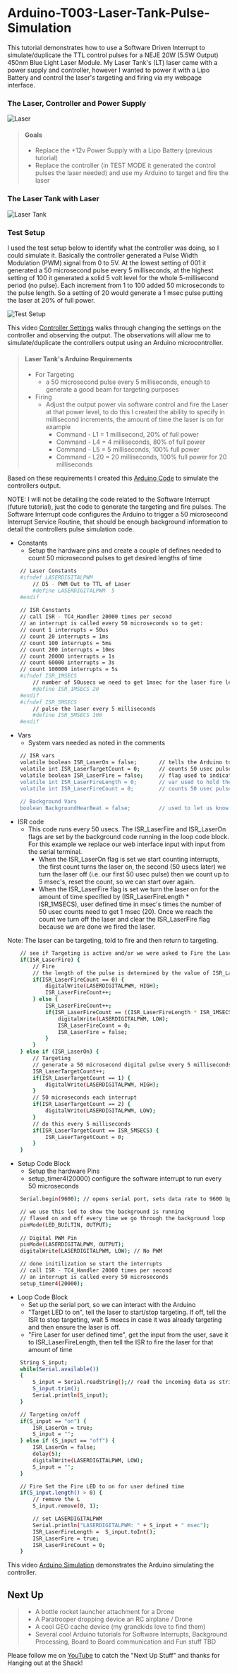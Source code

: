 # Arduino-T003-Laser-Tank-Pulse-Simulation
This tutorial demonstrates how to use a Software Driven Interrupt to simulate/duplicate the TTL control pulses for a NEJE 20W (5.5W Output) 450nm Blue Light Laser Module.  My Laser Tank's (LT) laser came with a power supply and controller, however I wanted to power it with a Lipo Battery and control the laser's targeting and firing via my webpage interface.  

### The Laser, Controller and Power Supply

![Laser](/Images/Laser.JPG)

> #### Goals
> - Replace the +12v Power Supply with a Lipo Battery (previous tutorial)
> - Replace the controller (in TEST MODE it generated the control pulses the laser needed) and use my Arduino to target and fire the laser

### The Laser Tank with Laser

![Laser Tank](/Images/LaserTank.JPG)

### Test Setup

I used the test setup below to identify what the controller was doing, so I could simulate it.  Basically the controller generated a Pulse Width Modulation (PWM) signal from 0 to 5V.  At the lowest setting of 001 it generated a 50 microsecond pulse every 5 milliseconds, at the highest setting of 100 it generated a solid 5 volt level for the whole 5-millisecond period (no pulse).  Each increment from 1 to 100 added 50 microseconds to the pulse length.  So a setting of 20 would generate a 1 msec pulse putting the laser at 20% of full power.

![Test Setup](/Images/TestSetup.jpg)

This video [Controller Settings](https://youtu.be/tcf7VLcQio8) walks through changing the settings on the controller and observing the output. The observations will allow me to simulate/duplicate the controllers output using an Arduino microcontroller.

> #### Laser Tank's Arduino Requirements
> - For Targeting
>   - a 50 microsecond pulse every 5 milliseconds, enough to generate a good beam for targeting purposes
> - Firing
>   - Adjust the output power via software control and fire the Laser at that power level, to do this I created the ability to specify in millisecond increments, the amount of time the laser is on for example
>       - Command - L1 = 1 millisecond, 20% of full power
>       - Command - L4 = 4 milliseconds, 80% of full power
>       - Command - L5 = 5 milliseconds, 100% full power
>       - Command - L20 = 20 milliseconds, 100% full power for 20 milliseconds

Based on these requirements I created this [Arduino Code](/T003_LaserTankPulseSimulation.ino) to simulate the controllers output.

NOTE: I will not be detailing the code related to the Software Interrupt (future tutorial), just the code to generate the targeting and fire pulses. The Software Interrupt code configures the Arduino to trigger a 50 microsecond Interrupt Service Routine, that should be enough background information to detail the controllers pulse simulation code.

- Constants
    - Setup the hardware pins and create a couple of defines needed to count 50 microsecond pulses to get desired lengths of time
```sh
    // Laser Constants
    #ifndef LASERDIGITALPWM
        // D5 - PWM Out to TTL of Laser
        #define LASERDIGITALPWM  5
    #endif
    
    // ISR Constants
    // call ISR - TC4_Handler 20000 times per second
    // an interrupt is called every 50 microseconds so to get:
    // count 1 interrupts = 50us
    // count 20 interrupts = 1ms
    // count 100 interrupts = 5ms
    // count 200 interrupts = 10ms
    // count 20000 interrupts = 1s
    // count 60000 interrupts = 3s
    // count 100000 interrupts = 5s
    #ifndef ISR_1MSECS
        // number of 50usecs we need to get 1msec for the laser fire length,of the user defined time in msecs
        #define ISR_1MSECS 20
    #endif
    #ifndef ISR_5MSECS
        // pulse the laser every 5 milliseconds
        #define ISR_5MSECS 100
    #endif
```

- Vars
    - System vars needed as noted in the comments
```sh
    // ISR vars
    volatile boolean ISR_LaserOn = false;       // tells the Arduino to turn on the laser to start the targeting process  
    volatile int ISR_LaserTargetCount = 0;      // counts 50 usec pulses to trigger events related to targeting as defined in the code 
    volatile boolean ISR_LaserFire = false;     // flag used to indicate when it's time to fire the laser
    volatile int ISR_LaserFireLength = 0;       // var used to hold the users input as to how long you want to laser on
    volatile int ISR_LaserFireCount = 0;        // counts 50 usec pulses to trigger events related to targeting as defined in the code
    
    // Background Vars
    boolean BackgroundHearBeat = false;         // used to let us know the background is running
```

- ISR code
    - This code runs every 50 usecs. The ISR_LaserFire and ISR_LaserOn flags are set by the background code running in the loop code block.  For this example we replace our web interface input with input from the serial terminal.
        - When the ISR_LaserOn flag is set we start counting interrupts, the first count turns the laser on, the second (50 usecs later) we turn the laser off (i.e. our first 50 usec pulse) then we count up to 5 msec's, reset the count, so we can start over again.
        - When the ISR_LaserFire flag is set we turn the laser on for the amount of time specified by (ISR_LaserFireLength * ISR_1MSECS), user defined time in msec's times the number of 50 usec counts need to get 1 msec (20).  Once we reach the count we turn off the laser and clear the ISR_LaserFire flag because we are done we fired the laser.

Note: The laser can be targeting, told to fire and then return to targeting.   

```sh
    // see if Targeting is active and/or we were asked to Fire the Laser
    if(ISR_LaserFire) {
        // Fire
        // the length of the pulse is determined by the value of ISR_LaserFireLength (as milliseconds)
        if(ISR_LaserFireCount == 0) {
            digitalWrite(LASERDIGITALPWM, HIGH);
            ISR_LaserFireCount++;
        } else {
            ISR_LaserFireCount++;
            if(ISR_LaserFireCount == ((ISR_LaserFireLength * ISR_1MSECS))) {
                digitalWrite(LASERDIGITALPWM, LOW);
                ISR_LaserFireCount = 0;
                ISR_LaserFire = false;
            }
        }
    } else if (ISR_LaserOn) {
        // Targeting
        // generate a 50 microsecond digital pulse every 5 milliseconds
        ISR_LaserTargetCount++;
        if(ISR_LaserTargetCount == 1) {
            digitalWrite(LASERDIGITALPWM, HIGH);
        }
        // 50 microseconds each interrupt
        if(ISR_LaserTargetCount == 2) {
            digitalWrite(LASERDIGITALPWM, LOW);
        }
        // do this every 5 milliseconds
        if(ISR_LaserTargetCount == ISR_5MSECS) {
            ISR_LaserTargetCount = 0;
        }
    }
```

- Setup Code Block
    - Setup the hardware Pins
    - setup_timer4(20000) configure the software interrupt to run every 50 microseconds
```sh
    Serial.begin(9600); // opens serial port, sets data rate to 9600 bps

    // we use this led to show the background is running
    // flased on and off every time we go through the background loop
    pinMode(LED_BUILTIN, OUTPUT);
    
    // Digital PWM Pin
    pinMode(LASERDIGITALPWM, OUTPUT);
    digitalWrite(LASERDIGITALPWM, LOW); // No PWM

    // done initilization so start the interrupts
    // call ISR - TC4_Handler 20000 times per second
    // an interrupt is called every 50 microseconds
    setup_timer4(20000);
```

- Loop Code Block
    - Set up the serial port, so we can interact with the Arduino
    - "Target LED to on", tell the laser to start/stop targeting.  If off, tell the ISR to stop targeting, wait 5 msecs in case it was already targeting and then ensure the laser is off. 
    - "Fire Laser for user defined time", get the input from the user, save it to ISR_LaserFireLength, then tell the ISR to fire the laser for that amount of time 
```sh
    String S_input;
    while(Serial.available())
    {
        S_input = Serial.readString();// read the incoming data as string
        S_input.trim();
        Serial.println(S_input);
    }

    // Targeting on/off
    if(S_input == "on") {
        ISR_LaserOn = true;
        S_input = "";
    } else if (S_input == "off") {
        ISR_LaserOn = false;
        delay(5);
        digitalWrite(LASERDIGITALPWM, LOW);
        S_input = "";
    }

    // Fire Set the Fire LED to on for user defined time
    if(S_input.length() > 0) {
        // remove the L
        S_input.remove(0, 1);

        // set LASERDIGITALPWM
        Serial.println("LASERDIGITALPWM: " + S_input + " msec");
        ISR_LaserFireLength =  S_input.toInt();
        ISR_LaserFire = true;
        ISR_LaserFireCount = 0;
    }
```

This video [Arduino Simulation](https://www.youtube.com/watch?v=wl15-C5hTR0&t=5s) demonstrates the Arduino simulating the controller.

## Next Up
> - A bottle rocket launcher attachment for a Drone
> - A Paratrooper dropping device an RC airplane / Drone
> - A cool GEO cache device (my grandkids love to find them)
> - Several cool Arduino tutorials for Software Interrupts, Background Processing, Board to Board communication and Fun stuff TBD

Please follow me on [YouTube](https://www.youtube.com/channel/UClwcP7ByE6Ia9DmKfP0C-UQ) to catch the "Next Up Stuff" and thanks for Hanging out at the Shack!



